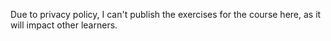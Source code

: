Due to privacy policy, I can't publish the exercises for the course here, as it will impact other learners.